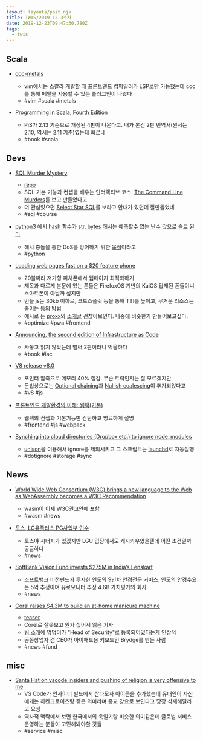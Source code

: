 ```yaml
---
layout: layouts/post.njk
title: TWIS/2019-12 3주차
date: 2019-12-23T09:47:30.780Z
tags:
  - twis
---
```



## Scala
- [coc-metals](https://github.com/ckipp01/coc-metals)
	- vim에서는 스칼라 개발할 때 프론트엔드 컴파일러가 LSP로만 가능했는데 coc를 통해 메탈을 사용할 수 있는 플러그인이 나왔다
	- #vim #scala #metals

- [Programming in Scala, Fourth Edition](https://www.artima.com/shop/programming_in_scala_4ed)
	- PiS가 2.13 기준으로 개정된 4판이 나온다고. 내가 본건 2판 번역서(원서는 2.10, 역서는 2.11 기준)였는데 빠르네
	- #book #scala


## Devs
- [SQL Murder Mystery](https://mystery.knightlab.com/)
	- [repo](https://github.com/NUKnightLab/sql-mysteries)
	- SQL 기본 기능과 컨셉을 배우는 인터렉티브 코스. [The Command Line Murders](https://github.com/veltman/clmystery)를 보고 만들었다고.
	- 더 관심있으면 [Select Star SQL](https://selectstarsql.com)를 보라고 안내가 있던데 잘만들었네
	- #sql #course

- [python3 에서 hash 함수가 str, bytes 에서는 예측할수 없는 난수 값으로 솔트 된다](https://twitter.com/joongom/status/1205416908310233088)
	- 해시 충돌을 통한 DoS를 방어하기 위한 [목적](https://docs.python.org/ko/dev/reference/datamodel.html#object.__hash__)이라고
	- #python

- [Loading web pages fast on a $20 feature phone](https://dev.to/addyosmani/loading-web-pages-fast-on-a-20-feature-phone-8h6)
	- 20불짜리 저가형 피처폰에서 웹페이지 최적화하기
	- 제목과 다르게 본문에 있는 폰들은 FirefoxOS 기반의 KaiOS 탑재된 폰들이니 스마트폰이 아닐까 싶지만
	- 번들 js는 30kb 이하로, 코드스플릿 등을 통해 TTI를 높이고, 무거운 리소스는 줄이는 등의 방법
	- 예시로 든 [proxx](https://proxx.app)와 [소개글](https://web.dev/proxx-announce) 괜찮아보인다. 나중에 비슷한거 만들어보고싶다.
	- #optimize #pwa #frontend

- [Announcing, the second edition of Infrastructure as Code](https://infrastructure-as-code.com/book/2019/12/10/announcing-second-edition.html)
	- 사놓고 읽지 않았는데 벌써 2판이라니 억울하다
	- #book #iac



- [V8 release v8.0](https://v8.dev/blog/v8-release-80)
	- 포인터 압축으로 메모리 40% 절감. 무슨 트릭인지는 잘 모르겠지만
	- 문법상으로는 [Optional chaining](https://v8.dev/features/optional-chaining)과 [Nullish coalescing](https://v8.dev/features/nullish-coalescing)이 추가되었다고
	- #v8 #js

- [프론트엔드 개발환경의 이해: 웹팩(기본)](https://jeonghwan-kim.github.io/series/2019/12/10/frontend-dev-env-webpack-basic.html)
	- 웹팩의 컨셉과 기본기능만 간단하고 명료하게 설명
	- #frontend #js #webpack

- [Synching into cloud directories (Dropbox etc.) to ignore node_modules](https://2ality.com/2019/12/unison.html)
	- [unison](https://github.com/bcpierce00/unison)을 이용해서 ignore를 제외시키고 그 스크립트는 [launchd](https://stackoverflow.com/questions/132955/how-do-i-set-a-task-to-run-every-so-often)로 자동실행
	- #dotignore #storage #sync


## News
- [World Wide Web Consortium (W3C) brings a new language to the Web as WebAssembly becomes a W3C Recommendation](https://www.w3.org/2019/12/pressrelease-wasm-rec.html)
	- wasm이 이제 W3C권고안에 포함
	- #wasm #news

- [토스, LG유플러스 PG사업부 인수](http://www.bloter.net/archives/365092)
	- 토스야 시너지가 있겠지만 LGU 입장에서도 캐시카우였을텐데 어떤 조건일까 궁금하다
	- #news

- [SoftBank Vision Fund invests $275M in India’s Lenskart](https://techcrunch.com/2019/12/20/softbank-lenskart-india)
	- 소프트뱅크 비전펀드가 투자한 인도의 9년차 안경전문 커머스. 인도의 안경수요는 5억 추정이며 유로모니터 추정 4.6B 가치평가의 회사
	- #news

- [Coral raises $4.3M to build an at-home manicure machine](https://techcrunch.com/2019/12/20/coral-raises-4-3m-to-build-an-at-home-manicure-machine)
	- [teaser](https://vimeo.com/360629040)
	- Corel로 잘못보고 뭔가 싶어서 읽은 기사
	- [팀 소개](https://www.trycoral.com/meet-the-team)에 멍멍이가 "Head of Security"로 등록되어있다는게 인상적
	- 공동창업자 겸 CEO가 아이패드용 키보드인 Brydge를 만든 사람
	- #news #fund

## misc
- [Santa Hat on vscode insiders and pushing of religion is very offensive to me](https://github.com/microsoft/vscode/issues/87268)
	- VS Code가 인사이더 빌드에서 산타모자 아이콘을 추가했는데 유태인이 자신에게는 하켄크로이츠랑 같은 의미라며 종교 강요로 보인다고 당장 삭제해달라고 요청
	- 역사적 맥락에서 보면 한국에서의 욱일기랑 비슷한 의미같은데 글로벌 서비스 운영하는 분들이 고민해봐야할 것들
	- #service #misc
